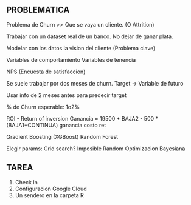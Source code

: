 ## PROBLEMATICA

Problema de Churn >> Que se vaya un cliente. (O Attrition)

Trabajar con un dataset real de un banco. No dejar de ganar plata.

Modelar con los datos la vision del cliente (Problema clave)

Variables de comportamiento
Variables de tenencia

NPS (Encuesta de satisfaccion)

Se suele trabajar por dos meses de churn.
Target -> Variable de futuro

Usar info de 2 meses antes para predecir target

% de Churn esperable: 1o2%

ROI - Return of inversion
Ganancia = 19500 * BAJA2 - 500 * (BAJA1+CONTINUA)
           ganancia       costo ret

Gradient Boosting (XGBoost)
Random Forest           

Elegir params:
Grid search? Imposible
Random
Optimizacion Bayesiana

## TAREA
1. Check In
2. Configuracion Google Cloud
3. Un sendero en la carpeta R

